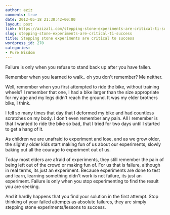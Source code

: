```yaml
---
author: aziz
comments: true
date: 2012-05-18 21:30:42+00:00
layout: post
link: https://azizali.com/stepping-stone-experiments-are-critical-ti-success/
slug: stepping-stone-experiments-are-critical-ti-success
title: Stepping stone experiments are critical to success
wordpress_id: 270
categories:
- Pure Wisdom
---
```


Failure is only when you refuse to stand back up after you have fallen.

Remember when you learned to walk.. oh you don't remember? Me neither.

Well, remember when you first attempted to ride the bike, without training wheels?
I remember that one, I had a bike larger than the size appropriate for my age and my legs didn't reach the ground. It was my elder brothers bike, I think.

I fell so many times that day that I deformed my bike and had countless scratches on my body. I don't even remember any pain. All I remember is that I wanted to ride the bike so bad, that I tried for two days until I started to get a hang of it.

As children we are unafraid to experiment and lose, and as we grow older, the slightly older kids start making fun of us about our experiments, slowly baking out all the courage to experiment out of us.

Today most elders are afraid of experiments, they still remember the pain of being left out of the crowd or making fun of. For us that is failure, although in real terms, its just an experiment. Because experiments are done to test and learn, learning something didn't work is not failure, its just an experiment. Failure is only when you stop experimenting to find the result you are seeking.

And it hardly happens that you find your solution in the first attempt. Stop thinking of your failed attempts as absolute failures, they are simply stepping stone experiments/lessons to success.
